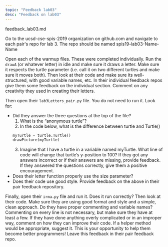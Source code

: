```yaml
---
topic: "Feedback lab03"
desc: "Feedback on lab03"
---
```


feedback_lab03.md

Go to the ucsd-cse-spis-2019 organization on github.com and navigate to each pair's repo for lab 3. The repo should be named spis19-lab03-Name-Name

Open each of the warmup files.  These were completed individually.  Run the `drawA` (or whatever letter) in idle and make sure it draws a letter.  Make sure it respects the turtle parameter (i.e. call it on two different turtles and make sure it moves both).  Then look at their code and make sure its well-structured, with good variable names, etc.  In their individual feedback repos give them some feedback on the individual section.  Comment on any creativity they used in creating their letters.

Then open their `lab3Letters_pair.py` file.  You do not need to run it.  Look for:
 * Did they answer the three questions at the top of the file?
     1. What is the “anonymous turtle”?
     2. In the code below, what is the difference between turtle and Turtle()
     ```python
     myTurtle = turtle.Turtle() 
     drawPicture(myTurtle)
     ```
      3. Imagine that I have a turtle in a variable named myTurtle. What line of code will change that turtle’s y-position to 100?
    If they got any answers incorrect or if their answers are missing, provide feedback.  If they answered the questions correctly, give them a positive encouragement.
  * Does their letter function properly use the size parameter?
  * Does their code use good style.
Provide feedback on the above in their pair feedback repository.

Finally, open their `irma.py` file and run it.  Does it run correctly?  Then look at their code.  Make sure they are using good format and style and a simple, clean approach.  Do they have proper commenting and variable names?  Commenting on every line is not necessary, but make sure they have at least a few.  If they have done anything overly complicated or in an improper way, comment on how they can improve their code.  If a helper method would be appropriate, suggest it.  This is your opportunity to help them become better programmers!  Leave this feedback in their pair feedback repo.





